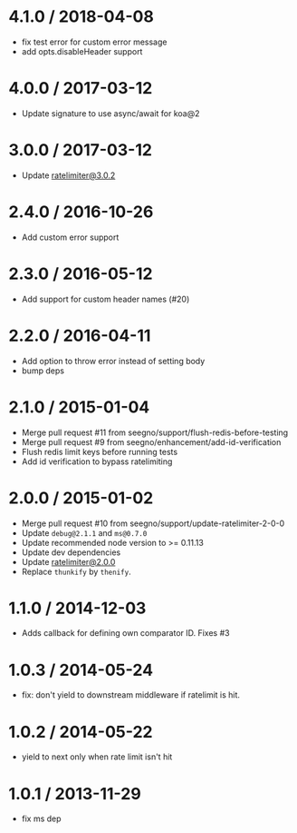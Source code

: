 
4.1.0 / 2018-04-08
==================

  * fix test error for custom error message
  * add opts.disableHeader support

4.0.0 / 2017-03-12
==================

  * Update signature to use async/await for koa@2

3.0.0 / 2017-03-12
==================

  * Update ratelimiter@3.0.2

2.4.0 / 2016-10-26
==================

  * Add custom error support

2.3.0 / 2016-05-12
==================

  * Add support for custom header names (#20)

2.2.0 / 2016-04-11
==================

  * Add option to throw error instead of setting body
  * bump deps

2.1.0 / 2015-01-04
==================

  * Merge pull request #11 from seegno/support/flush-redis-before-testing
  * Merge pull request #9 from seegno/enhancement/add-id-verification
  * Flush redis limit keys before running tests
  * Add id verification to bypass ratelimiting

2.0.0 / 2015-01-02
==================

  * Merge pull request #10 from seegno/support/update-ratelimiter-2-0-0
  * Update `debug@2.1.1` and `ms@0.7.0`
  * Update recommended node version to >= 0.11.13
  * Update dev dependencies
  * Update ratelimiter@2.0.0
  * Replace `thunkify` by `thenify`.

1.1.0 / 2014-12-03
==================

  * Adds callback for defining own comparator ID. Fixes #3

1.0.3 / 2014-05-24
==================

 * fix: don't yield to downstream middleware if ratelimit is hit.

1.0.2 / 2014-05-22
==================

 * yield to next only when rate limit isn't hit

1.0.1 / 2013-11-29
==================

 * fix ms dep
